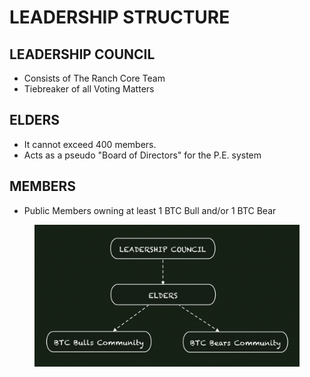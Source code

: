 # LEADERSHIP STRUCTURE

## LEADERSHIP COUNCIL&#x20;

* Consists of The Ranch Core Team
* Tiebreaker of all Voting Matters&#x20;

## ELDERS

* It cannot exceed 400 members.
* Acts as a pseudo "Board of Directors" for the P.E. system

## MEMBERS

* Public Members owning at least 1 BTC Bull and/or 1 BTC Bear



<figure><img src="../../../../.gitbook/assets/image (2) (8).png" alt=""><figcaption></figcaption></figure>





